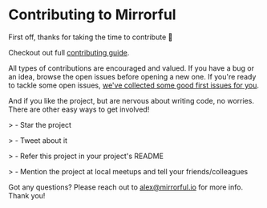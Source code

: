 # Contributing to Mirrorful

First off, thanks for taking the time to contribute 🚀

Checkout out full [contributing guide](https://mirrorful.com/docs/home/contributing).

All types of contributions are encouraged and valued. If you have a bug or an idea, browse the open issues before opening a new one. If you're ready to tackle some open issues, [we've collected some good first issues for you](https://github.com/Mirrorful/mirrorful/contribute).

And if you like the project, but are nervous about writing code, no worries. There are other easy ways to get involved!

\> - Star the project

\> - Tweet about it

\> - Refer this project in your project's README

\> - Mention the project at local meetups and tell your friends/colleagues

Got any questions? Please reach out to [alex@mirrorful.io](mailto:alex@mirrorful.io) for more info. Thank you!

